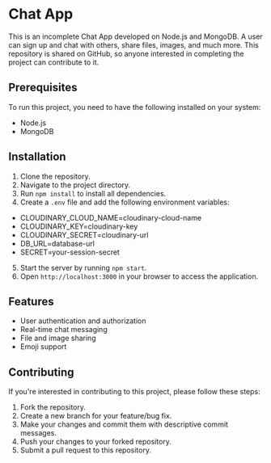 # Chat App

This is an incomplete Chat App developed on Node.js and MongoDB. A user can sign up and chat with others, share files, images, and much more. This repository is shared on GitHub, so anyone interested in completing the project can contribute to it.

## Prerequisites

To run this project, you need to have the following installed on your system:

- Node.js
- MongoDB

## Installation

1. Clone the repository.
2. Navigate to the project directory.
3. Run `npm install` to install all dependencies.
4. Create a `.env` file and add the following environment variables:
  - CLOUDINARY_CLOUD_NAME=cloudinary-cloud-name
  - CLOUDINARY_KEY=cloudinary-key
  - CLOUDINARY_SECRET=cloudinary-url
  - DB_URL=database-url
  - SECRET=your-session-secret
5. Start the server by running `npm start`.
6. Open `http://localhost:3000` in your browser to access the application.

## Features

- User authentication and authorization
- Real-time chat messaging
- File and image sharing
- Emoji support

## Contributing

If you're interested in contributing to this project, please follow these steps:

1. Fork the repository.
2. Create a new branch for your feature/bug fix.
3. Make your changes and commit them with descriptive commit messages.
4. Push your changes to your forked repository.
5. Submit a pull request to this repository.
